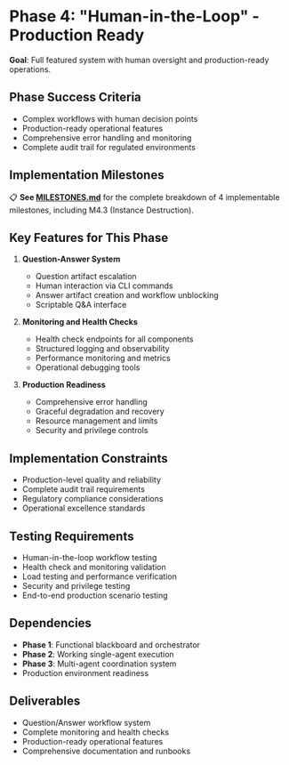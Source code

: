 # **Phase 4: "Human-in-the-Loop" - Production Ready**

**Goal**: Full featured system with human oversight and production-ready operations.

## **Phase Success Criteria**

- Complex workflows with human decision points
- Production-ready operational features
- Comprehensive error handling and monitoring
- Complete audit trail for regulated environments

## **Implementation Milestones**

📋 **See [MILESTONES.md](./MILESTONES.md)** for the complete breakdown of 4 implementable milestones, including M4.3 (Instance Destruction).

## **Key Features for This Phase**

1. **Question-Answer System**
   - Question artifact escalation
   - Human interaction via CLI commands
   - Answer artifact creation and workflow unblocking
   - Scriptable Q&A interface

2. **Monitoring and Health Checks**
   - Health check endpoints for all components
   - Structured logging and observability
   - Performance monitoring and metrics
   - Operational debugging tools

3. **Production Readiness**
   - Comprehensive error handling
   - Graceful degradation and recovery
   - Resource management and limits
   - Security and privilege controls

## **Implementation Constraints**

- Production-level quality and reliability
- Complete audit trail requirements
- Regulatory compliance considerations
- Operational excellence standards

## **Testing Requirements**

- Human-in-the-loop workflow testing
- Health check and monitoring validation
- Load testing and performance verification
- Security and privilege testing
- End-to-end production scenario testing

## **Dependencies**

- **Phase 1**: Functional blackboard and orchestrator
- **Phase 2**: Working single-agent execution  
- **Phase 3**: Multi-agent coordination system
- Production environment readiness

## **Deliverables**

- Question/Answer workflow system
- Complete monitoring and health checks
- Production-ready operational features
- Comprehensive documentation and runbooks